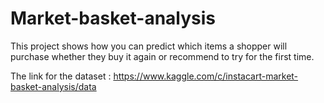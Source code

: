 # Market-basket-analysis
This project shows how you can predict which items a shopper will purchase whether they buy it again or recommend to try for the first time.

The link for the dataset : https://www.kaggle.com/c/instacart-market-basket-analysis/data
